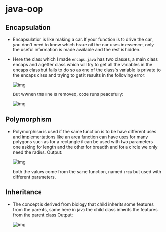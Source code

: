 # java-oop
## Encapsulation
- Encapsulation is like making a car. If your function is to drive the car, you don't need to know which brake oil the car uses
   in essence, only the useful information is made available and the rest is hidden.
 - Here the class which I made `encaps.java` has two classes, a main class encaps and a getter class which will try to get all
   the variables in the encaps class but fails to do so as one of the class's variable is private to the encaps class and trying to get it results in the following error:

   ![img](https://i.imgur.com/JMftAc9.png)

    But wwhen this line is removed, code runs peacefully:
    
   ![img](https://i.imgur.com/2lGX3k9.png)


## Polymorphism
- Polymorphism is used if the same function is to be have different uses and implementations like an area function can have uses for many polygons such 
  as for a rectangle it can be used with two parameters one asking for length and the other for breadth and for a circle we only need the radius.
  Output:
  
  ![img](https://i.imgur.com/rRjxCt8.png)
  
  both the values come from the same function, named `area` but used with different parameters.
  
## Inheritance
- The concept is derived from biology that child inherits some features from the parents, same here in java the child class inherits the features from the parent class
  Output:
  
  ![img](https://i.imgur.com/wqFAdNR.png)
